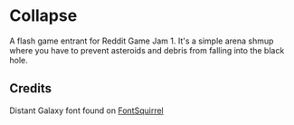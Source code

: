 # Collapse

A flash game entrant for Reddit Game Jam 1. It's a simple arena shmup
where you have to prevent asteroids and debris from falling into
the black hole.

## Credits

Distant Galaxy font found on [FontSquirrel](http://www.fontsquirrel.com/fonts/Distant-Galaxy)